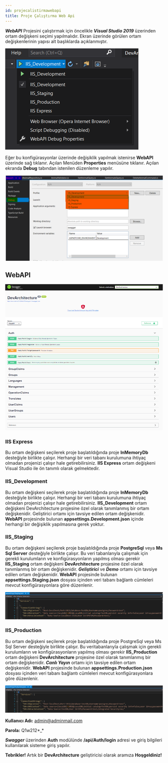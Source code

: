 ```yaml
---
id: projecalistirmawebapi
title: Proje Çalıştırma Web Api
---
```



***WebAPI*** Projesini çalıştırmak için öncelikle ***Visual Studio 2019*** üzerinden
ortam değişkeni seçimi yapılmalıdır. Ekran üzerinde görülen ortam
değişkenlerinin yapısı alt başlıklarda açıklanmıştır.

![](./media/image16.png)

Eğer bu konfigürasyonlar üzerinde değişiklik yapılmak istenirse **WebAPI** üzerinde sağ tıklanır. Açılan Menüden **Properties** menüsüne tıklanır. Açılan ekranda **Debug** tabından istenilen düzenleme yapılır.

![](./media/image44.png)

## WebAPI

![](./media/image17.png)

### IIS Express

Bu ortam değişkeni seçilerek proje başlatıldığında proje **InMemoryDb**
desteğiyle birlikte çalışır. Herhangi bir veri tabanı kurulumuna ihtiyaç
olmadan projenizi çalışır hale getirebilirsiniz. **IIS Express** ortam
değişkeni Visual Studio ile ön tanımlı olarak gelmektedir.

### IIS_Development

Bu ortam değişkeni seçilerek proje başlatıldığında proje **InMemoryDb**
desteğiyle birlikte çalışır. Herhangi bir veri tabanı kurulumuna ihtiyaç
olmadan projenizi çalışır hale getirebilirsiniz. **IIS_Development**
ortam değişkeni DevArchitecture projesine özel olarak tanımlanmış bir
ortam değişkenidir. Geliştirici ortamı için tavsiye edilen ortam
değişkenidir. **WebAPI** projesinde bulunan
**appsettings.Development.json** içinde herhangi bir değişiklik
yapılmasına gerek yoktur.

### IIS_Staging

Bu ortam değişkeni seçilerek proje başlatıldığında proje **PostgreSql**
veya **Ms Sql Server** desteğiyle birlikte çalışır. Bu veri tabanlarıyla
çalışmak için gerekli kurulumların ve konfigürasyonların yapılmış olması
gerekir **IIS_Staging** ortam değişkeni **DevArchitecture** projesine özel
olarak tanımlanmış bir ortam değişkenidir. ***Geliştirici*** ve ***Demo*** ortamı
için tavsiye edilen ortam değişkenidir. **WebAPI** projesinde bulunan
**appsettings.Staging.json** dosyası içinden veri tabanı bağlantı
cümleleri mevcut konfigürasyonlara göre düzenlenir.

![](./media/image18.png)

### IIS_Production

Bu ortam değişkeni seçilerek proje başlatıldığında proje PostgreSql veya
Ms Sql Server desteğiyle birlikte çalışır. Bu veritabanlarıyla çalışmak
için gerekli kurulumların ve konfigürasyonların yapılmış olması gerekir
**IIS_Production** ortam değişkeni **DevArchitecture** projesine özel olarak
tanımlanmış bir ortam değişkenidir. ***Canlı Yayın*** ortamı için tavsiye
edilen ortam değişkenidir. **WebAPI** projesinde bulunan
**appsettings.Production.json** dosyası içinden veri tabanı bağlantı
cümleleri mevcut konfigürasyonlara göre düzenlenir.

![](./media/image19.png)

**Kullanıcı Adı:** admin@adminmail.com

**Parola:** Q1w212\*\_\*

***Swagger*** üzerinden **Auth** modülünde  **/api/Auth/login** adresi ve giriş bilgileri kullanılarak sisteme giriş yapılır.

**Tebrikler!** Artık bir **DevArchitecture** geliştiricisi olarak aramıza **Hoşgeldiniz!**